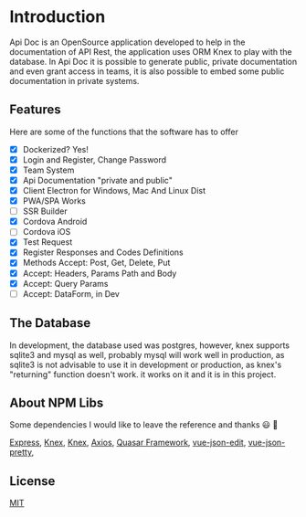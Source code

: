# Introduction

Api Doc is an OpenSource application developed to help in the documentation of API Rest, the application uses ORM Knex to play with the database. In Api Doc it is possible to generate public, private documentation and even grant access in teams, it is also possible to embed some public documentation in private systems.


## Features
Here are some of the functions that the software has to offer

- [x] Dockerized? Yes!
- [x] Login and Register, Change Password
- [x] Team System
- [x] Api Documentation "private and public"
- [x] Client Electron for Windows, Mac And Linux Dist
- [x] PWA/SPA Works
- [ ] SSR Builder
- [x] Cordova Android
- [ ] Cordova iOS
- [x] Test Request
- [x] Register Responses and Codes Definitions
- [x] Methods Accept: Post, Get, Delete, Put
- [x] Accept: Headers, Params Path and Body
- [x] Accept: Query Params
- [ ] Accept: DataForm, in Dev

## The Database

In development, the database used was postgres, however, knex supports sqlite3 and mysql as well, probably mysql will work well in production, as sqlite3 is not advisable to use it in development or production, as knex's "returning" function doesn't work. it works on it and it is in this project.

## About NPM Libs

Some dependencies I would like to leave the reference and thanks :smiley: :tada:

[Express](https://github.com/expressjs/express),
[Knex](https://github.com/knex/knex),
[Knex](https://github.com/knex/knex),
[Axios](https://github.com/axios/axios),
[Quasar Framework](https://github.com/quasarframework/quasar),
[vue-json-edit](https://github.com/jinkin1995/vue-json-edit),
[vue-json-pretty](https://leezng.github.io/vue-json-pretty),

## License

  [MIT](LICENSE)